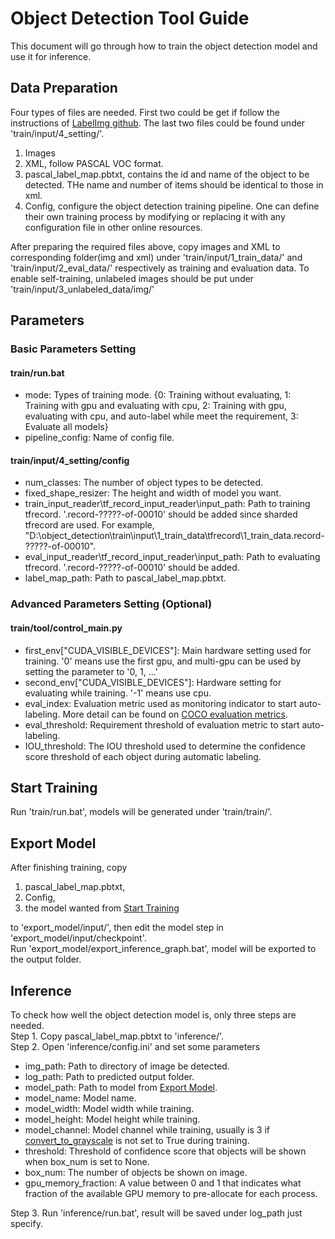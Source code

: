 # Object Detection Tool Guide
This document will go through how to train the object detection model and use it for inference.

## Data Preparation
Four types of files are needed. First two could be get if follow the instructions of [LabelImg github](https://github.com/tzutalin/labelImg). The last two files could be found under 'train/input/4_setting/'.
1. Images
2. XML, follow PASCAL VOC format.
3. pascal_label_map.pbtxt, contains the id and name of the object to be detected. THe name and number of items should be identical to those in xml.
4. Config, configure the object detection training pipeline. One can define their own training process by modifying or replacing it with any configuration file in other online resources.

After preparing the required files above, copy images and XML to corresponding folder(img and xml) under 'train/input/1_train_data/' and 'train/input/2_eval_data/' respectively as training and evaluation data. 
To enable self-training, unlabeled images should be put under 'train/input/3_unlabeled_data/img/'


## Parameters
### Basic Parameters Setting
#### train/run.bat
* mode: Types of training mode. {0: Training without evaluating, 1: Training with gpu and evaluating with cpu, 2: Training with gpu, evaluating with cpu, and auto-label while meet the requirement, 3: Evaluate all models}
* pipeline_config: Name of config file.

#### train/input/4_setting/config
* num_classes: The number of object types to be detected.
* fixed_shape_resizer: The height and width of model you want.
* train_input_reader\tf_record_input_reader\input_path: Path to training tfrecord. '.record-?????-of-00010' should be added since sharded tfrecord are used. For example, "D:\\object_detection\\train\\input\\1_train_data\\tfrecord\\1_train_data.record-?????-of-00010". 
* eval_input_reader\tf_record_input_reader\input_path: Path to evaluating tfrecord. '.record-?????-of-00010' should be added.
* label_map_path: Path to pascal_label_map.pbtxt.


### Advanced Parameters Setting (Optional)
#### train/tool/control_main.py
* first_env["CUDA_VISIBLE_DEVICES"]: Main hardware setting used for training. '0' means use the first gpu, and multi-gpu can be used by setting the parameter to '0, 1, ...'
* second_env["CUDA_VISIBLE_DEVICES"]: Hardware setting for evaluating while training. '-1' means use cpu.
* eval_index: Evaluation metric used as monitoring indicator to start auto-labeling. More detail can be found on [COCO evaluation metrics](https://cocodataset.org/#detection-eval).
* eval_threshold: Requirement threshold of evaluation metric to start auto-labeling.
* IOU_threshold: The IOU threshold used to determine the confidence score threshold of each object during automatic labeling.

## Start Training
Run 'train/run.bat', models will be generated under 'train/train/'.

## Export Model
After finishing training, copy  
1. pascal_label_map.pbtxt,  
2. Config,  
3. the model wanted from [Start Training](#start-training)

to 'export_model/input/', then edit the model step in 'export_model/input/checkpoint'.  
Run 'export_model/export_inference_graph.bat', model will be exported to the output folder.

## Inference
To check how well the object detection model is, only three steps are needed.  
Step 1. Copy pascal_label_map.pbtxt to 'inference/'.  
Step 2. Open 'inference/config.ini' and set some parameters
* img_path: Path to directory of image be detected.
* log_path: Path to predicted output folder.
* model_path: Path to model from [Export Model](#export-model).
* model_name: Model name.
* model_width: Model width while training.
* model_height: Model height while training.
* model_channel: Model channel while training, usually is 3 if [convert_to_grayscale](#https://github.com/tensorflow/models/blob/master/research/object_detection/protos/image_resizer.proto) is not set to True during training.
* threshold: Threshold of confidence score that objects will be shown when box_num is set to None.
* box_num: The number of objects be shown on image.
* gpu_memory_fraction: A value between 0 and 1 that indicates what fraction of the available GPU memory to pre-allocate for each process.

Step 3. Run 'inference/run.bat', result will be saved under log_path just specify.
